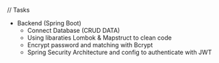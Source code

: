 // Tasks
+ Backend (Spring Boot)
  - Connect Database (CRUD DATA)
  - Using libaraties Lombok & Mapstruct to clean code
  - Encrypt password and matching with Bcrypt
  - Spring Security Architecture and config to authenticate with JWT
     
